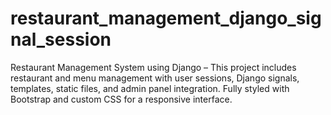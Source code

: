 # restaurant_management_django_signal_session
Restaurant Management System using Django – This project includes restaurant and menu management with user sessions, Django signals, templates, static files, and admin panel integration. Fully styled with Bootstrap and custom CSS for a responsive interface. 
